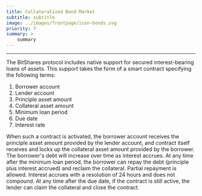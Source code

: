 ```yaml
---
title: Collateralized Bond Market
subtitle: subtitle
image: ../images/frontpage/icon-bonds.svg
priority: 7
summary: >
    summary
---
```


--------

The BitShares protocol includes native support for secured interest-bearing loans of assets.
This support takes the form of a smart contract specifying the following terms:

1. Borrower account
2. Lender account
3. Principle asset amount
4. Collateral asset amount
5. Minimum loan period
6. Due date
5. Interest rate

When such a contract is activated, the borrower account receives the principle asset amount provided by the
lender account, and contract itself receives and locks up the collateral asset amount provided by the borrower.
The borrower's debt will increase over time as interest accrues. At any time after the minimum loan period,
the borrower can repay the debt (principle plus interest accrued) and reclaim the collateral. Partial repayment is allowed.
Interest accrues with a resolution of 24 hours and does not compound. At any time after the due date, if the contract is
still active, the lender can claim the collateral and close the contract.
